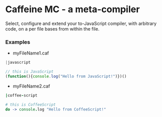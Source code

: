 # Caffeine MC - a meta-compiler

Select, configure and extend your to-JavaScript compiler, with arbitrary code, on a per file bases from within the file.

### Examples

* myFileName1.caf
```javascript
|javascript

// this is JavaScript
(function(){console.log("Hello from JavaScript!")})()
```

* myFileName2.caf
```coffeescript
|coffee-script

# this is CoffeeScript
do -> console.log "Hello from CoffeeScript!"
```